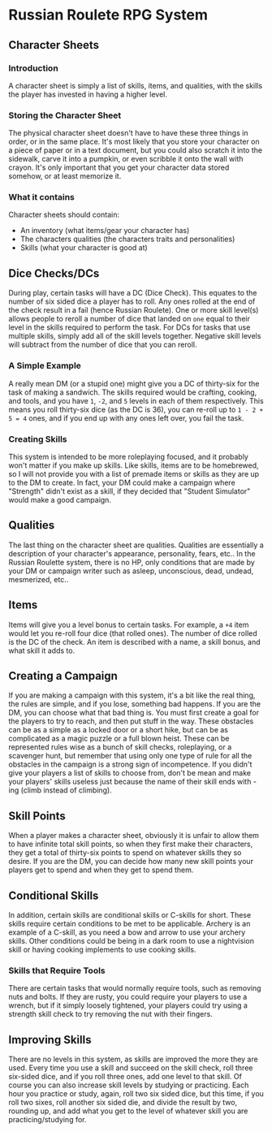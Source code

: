 # Russian Roulete RPG System

## Character Sheets

### Introduction

A character sheet is simply a list of skills, items, and qualities, with the skills the player has invested in having a higher level.

### Storing the Character Sheet

The physical character sheet doesn't have to have these three things in order, or in the same place. 
It's most likely that you store your character on a piece of paper or in a text document, but you could also scratch it into 
the sidewalk, carve it into a pumpkin, or even scribble it onto the wall with crayon. It's only important that you get
your character data stored somehow, or at least memorize it.

### What it contains

Character sheets should contain:

- An inventory (what items/gear your character has)
- The characters qualities (the characters traits and personalities)
- Skills (what your character is good at)

## Dice Checks/DCs

During play, certain tasks will have a DC (Dice Check). This equates to the number of six sided dice a player has to roll. 
Any ones rolled at the end of the check result in a fail (hence Russian Roulete). One or more skill level(s) allows people to reroll 
a number of dice that landed on `one` equal to their level in the skills required to perform the task. For DCs for tasks that use
multiple skills, simply add all of the skill levels together. Negative skill levels will subtract from the number of dice that you can reroll.

### A Simple Example

A really mean DM (or a stupid one) might give you a DC of thirty-six for the task of making a sandwich. The skills required would be crafting, cooking, and tools, and you have `1`, `-2`, and `5` levels in each of them respectively. This means you roll thirty-six dice (as the DC is 36), you can re-roll up to `1 - 2 + 5 = 4` ones, and if you end up with any ones left over, you fail the task.

### Creating Skills

This system is intended to be more roleplaying focused, and it probably won't matter if you make up skills. Like skills, items are to be homebrewed, so I will not provide you with a list of premade items or skills as they are up to the DM to create. In fact, your DM could make a campaign where "Strength" didn't exist as a skill, if they decided that "Student Simulator" would make a good campaign.

## Qualities

The last thing on the character sheet are qualities. Qualities are essentially a description of your character's appearance, personality, fears, etc.. In the Russian Roulette system, there is no HP, only conditions that are made by your DM or campaign writer such as asleep, unconscious, dead, undead, mesmerized, etc..

## Items

Items will give you a level bonus to certain tasks. For example, a `+4` item would let you re-roll four dice (that rolled ones). The number of dice rolled is the DC of the check. An item is described with a name, a skill bonus,
and what skill it adds to.

## Creating a Campaign

If you are making a campaign with this system, it's a bit like the real thing, the rules are simple, and if you lose,
something bad happens. If you are the DM, you can choose what that bad thing is. You must first create a goal for the 
players to try to reach, and then put stuff in the way. These obstacles can be as a simple as a locked door or a short hike,
but can be as complicated as a magic puzzle or a full blown heist. These can be represented rules wise as a bunch of skill
checks, roleplaying, or a scavenger hunt, but remember that using only one type of rule for all the obstacles in the campaign
is a strong sign of incompetence. If you didn't give your players a list of skills to choose from, don't be mean and
make your players' skills useless just because the name of their skill ends with -ing (climb instead of climbing).

## Skill Points

When a player makes a character sheet, obviously it is unfair to allow them to have infinite total skill points, so when they first
make their characters, they get a total of thirty-six points to spend on whatever skills they so desire. If you are the DM, you can 
decide how many new skill points your players get to spend and when they get to spend them.

## Conditional Skills

In addition, certain skills are conditional skills or C-skills for short. These skills require certain conditions to be met to be applicable.
Archery is an example of a C-skill, as you need a bow and arrow to use your archery skills. Other conditions could be being in a dark room to use a nightvision skill or having cooking implements to use cooking skills.

### Skills that Require Tools

There are certain tasks that would normally require tools, such as removing nuts and bolts. If they are rusty, you could require your players to use a wrench, but if it simply loosely tightened, your players could try using a strength skill check to try removing the nut with their fingers.

## Improving Skills

There are no levels in this system, as skills are improved the more they are used. Every time you use a skill and succeed on the skill check,
roll three six-sided dice, and if you roll three ones, add one level to that skill. Of course you can also increase skill levels by studying
or practicing. Each hour you practice or study, again, roll two six sided dice, but this time, if you roll two sixes, roll another six sided die,
and divide the result by two, rounding up, and add what you get to the level of whatever skill you are practicing/studying for.
